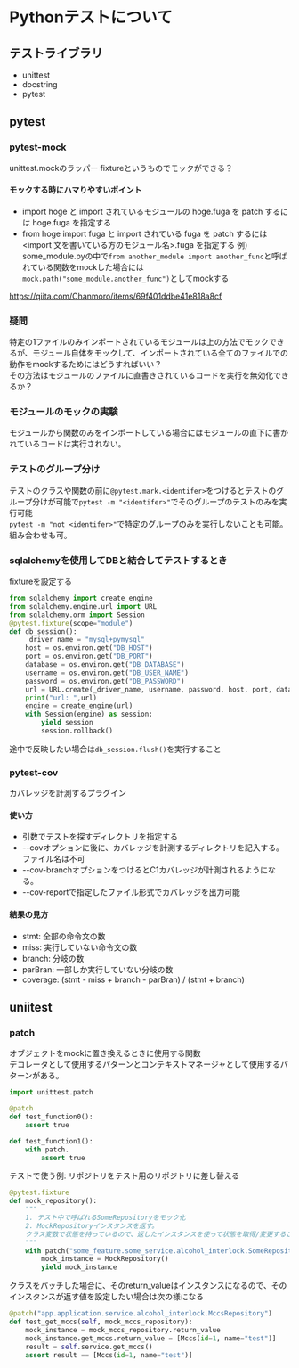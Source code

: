 # Pythonテストについて

## テストライブラリ
- unittest
- docstring
- pytest

## pytest

### pytest-mock
unittest.mockのラッパー
fixtureというものでモックができる？

#### モックする時にハマりやすいポイント
- import hoge と import されているモジュールの hoge.fuga を patch するには hoge.fuga を指定する
- from hoge import fuga と import されている fuga を patch するには <import 文を書いている方のモジュール名>.fuga を指定する
例) some_module.pyの中で`from another_module import another_func`と呼ばれている関数をmockした場合には
`mock.path("some_module.another_func")`としてmockする

https://qiita.com/Chanmoro/items/69f401ddbe41e818a8cf

### 疑問
特定の1ファイルのみインポートされているモジュールは上の方法でモックできるが、モジュール自体をモックして、インポートされている全てのファイルでの動作をmockするためにはどうすればいい？  
その方法はモジュールのファイルに直書きされているコードを実行を無効化できるか？

### モジュールのモックの実験
モジュールから関数のみをインポートしている場合にはモジュールの直下に書かれているコードは実行されない。 

### テストのグループ分け

テストのクラスや関数の前に`@pytest.mark.<identifer>`をつけるとテストのグループ分けが可能で`pytest -m "<identifer>"`でそのグループのテストのみを実行可能  
`pytest -m "not <identifer>"`で特定のグループのみを実行しないことも可能。組み合わせも可。

### sqlalchemyを使用してDBと結合してテストするとき

fixtureを設定する
```python
from sqlalchemy import create_engine
from sqlalchemy.engine.url import URL
from sqlalchemy.orm import Session
@pytest.fixture(scope="module")
def db_session():
    _driver_name = "mysql+pymysql"
    host = os.environ.get("DB_HOST")
    port = os.environ.get("DB_PORT")
    database = os.environ.get("DB_DATABASE")
    username = os.environ.get("DB_USER_NAME")
    password = os.environ.get("DB_PASSWORD")
    url = URL.create(_driver_name, username, password, host, port, database)
    print("url: ",url)
    engine = create_engine(url)
    with Session(engine) as session:
        yield session
        session.rollback()
```

途中で反映したい場合は`db_session.flush()`を実行すること

### pytest-cov

カバレッジを計測するプラグイン

#### 使い方

- 引数でテストを探すディレクトリを指定する
- --covオプションに後に、カバレッジを計測するディレクトリを記入する。ファイル名は不可
- --cov-branchオプションをつけるとC1カバレッジが計測されるようになる。
- --cov-reportで指定したファイル形式でカバレッジを出力可能

#### 結果の見方

- stmt: 全部の命令文の数
- miss: 実行していない命令文の数
- branch: 分岐の数
- parBran: 一部しか実行していない分岐の数
- coverage: (stmt - miss + branch - parBran) / (stmt + branch)

## uniitest

### patch

オブジェクトをmockに置き換えるときに使用する関数  
デコレータとして使用するパターンとコンテキストマネージャとして使用するパターンがある。

```python
import unittest.patch

@patch
def test_function0():
    assert true

def test_function1():
    with patch.
        assert true

```

テストで使う例: リポジトリをテスト用のリポジトリに差し替える

```python
@pytest.fixture
def mock_repository():
    """
    1. テスト中で呼ばれるSomeRepositoryをモック化
    2. MockRepositoryインスタンスを返す。
    クラス変数で状態を持っているので、返したインスタンスを使って状態を取得/変更することができる。
    """
    with patch("some_feature.some_service.alcohol_interlock.SomeRepository", new_callable=lambda: MockRepository):
        mock_instance = MockRepository()
        yield mock_instance
```

クラスをパッチした場合に、そのreturn_valueはインスタンスになるので、そのインスタンスが返す値を設定したい場合は次の様になる

```python
@patch("app.application.service.alcohol_interlock.MccsRepository")
def test_get_mccs(self, mock_mccs_repository):
    mock_instance = mock_mccs_repository.return_value
    mock_instance.get_mccs.return_value = [Mccs(id=1, name="test")]
    result = self.service.get_mccs()
    assert result == [Mccs(id=1, name="test")]
```
